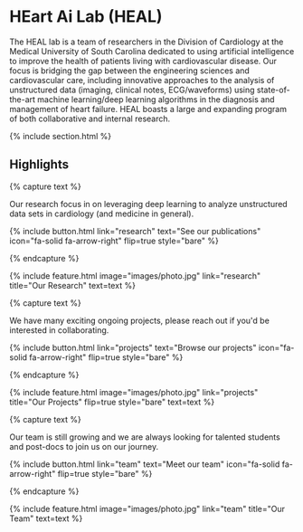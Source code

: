 ---
---

# **HE**art **A**i **L**ab (HEAL)

The HEAL lab is a team of researchers in the Division of Cardiology at the Medical University of South Carolina dedicated to using artificial intelligence to improve the health of patients living with cardiovascular disease. Our focus is bridging the gap between the engineering sciences and cardiovascular care, including innovative approaches to the analysis of unstructured data (imaging, clinical notes, ECG/waveforms) using state-of-the-art machine learning/deep learning algorithms in the diagnosis and management of heart failure. HEAL boasts a large and expanding program of both collaborative and internal research.

{% include section.html %}

## Highlights

{% capture text %}

Our research focus in on leveraging deep learning to analyze unstructured data sets in cardiology (and medicine in general). 

{%
  include button.html
  link="research"
  text="See our publications"
  icon="fa-solid fa-arrow-right"
  flip=true
  style="bare"
%}

{% endcapture %}

{%
  include feature.html
  image="images/photo.jpg"
  link="research"
  title="Our Research"
  text=text
%}

{% capture text %}

We have many exciting ongoing projects, please reach out if you'd be interested in collaborating.

{%
  include button.html
  link="projects"
  text="Browse our projects"
  icon="fa-solid fa-arrow-right"
  flip=true
  style="bare"
%}

{% endcapture %}

{%
  include feature.html
  image="images/photo.jpg"
  link="projects"
  title="Our Projects"
  flip=true
  style="bare"
  text=text
%}

{% capture text %}

Our team is still growing and we are always looking for talented students and post-docs to join us on our journey.

{%
  include button.html
  link="team"
  text="Meet our team"
  icon="fa-solid fa-arrow-right"
  flip=true
  style="bare"
%}

{% endcapture %}

{%
  include feature.html
  image="images/photo.jpg"
  link="team"
  title="Our Team"
  text=text
%}
